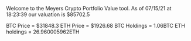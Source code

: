 Welcome to the Meyers Crypto Portfolio Value tool. 
As of 07/15/21 at 18:23:39 our valuation is $85702.5 

BTC Price = $31848.3
 ETH Price = $1926.68
BTC Holdings = 1.06BTC
 ETH holdings = 26.960005962ETH 
